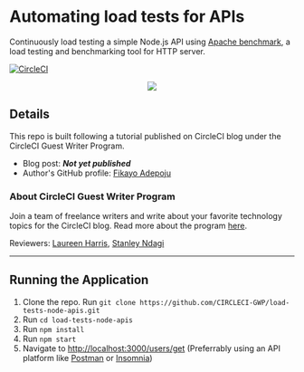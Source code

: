 # Automating load tests for APIs

Continuously load testing a simple Node.js API using [Apache benchmark](https://httpd.apache.org/docs/2.4/programs/ab.html), a load testing and benchmarking tool for HTTP server.

[![CircleCI](https://circleci.com/gh/CIRCLECI-GWP/load-tests-node-apis.svg?style=svg)](https://circleci.com/gh/CIRCLECI-GWP/load-tests-node-apis)

<p align="center"><img src="https://avatars3.githubusercontent.com/u/59034516"></p>

## Details

This repo is built following a tutorial published on CircleCI blog under the CircleCI Guest Writer Program.

- Blog post: **_Not yet published_**
- Author's GitHub profile: [Fikayo Adepoju][author]

### About CircleCI Guest Writer Program

Join a team of freelance writers and write about your favorite technology topics for the CircleCI blog. Read more about the program [here][gwp-program].

Reviewers: [Laureen Harris][laureen], [Stanley Ndagi][stan]

[author]: https://github.com/coderonfleek
[gwp-program]: https://circle.ci/3ahQxfu
[laureen]: https://github.com/laureenh-zz
[stan]: https://github.com/NdagiStanley

---

## Running the Application

1. Clone the repo. Run `git clone https://github.com/CIRCLECI-GWP/load-tests-node-apis.git`
1. Run `cd load-tests-node-apis`
1. Run `npm install`
1. Run `npm start`
1. Navigate to <http://localhost:3000/users/get> (Preferrably using an API platform like [Postman](https://www.postman.com/) or [Insomnia](https://insomnia.rest))
